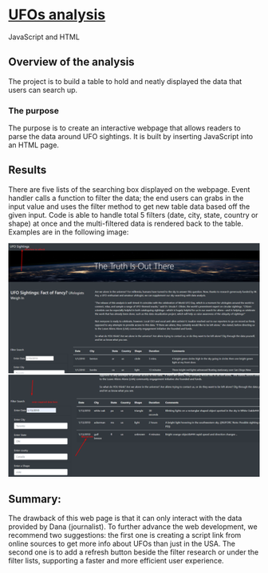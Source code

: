 # [UFOs analysis](https://summerginger.github.io/UFOs/)
JavaScript and HTML

## Overview of the analysis
The project is to build a table to hold and neatly displayed the data that users can search up. 
### The purpose
The purpose is to create an interactive webpage that allows readers to parse the data around UFO sightings. It is built by inserting JavaScript into an HTML page.
## Results
There are five lists of the searching box displayed on the webpage. Event handler calls a function to filter the data; the end users can grabs in the input value and uses the filter method to get new table data based off the given input. Code is able to handle total 5 filters (date, city, state, country or shape) at once and the multi-filtered data is rendered back to the table. Examples are in the following image:


![ex1](https://github.com/summerginger/UFO/blob/main/static/css/images/example%201.png)
![ex2](https://github.com/summerginger/UFO/blob/main/static/css/images/example%202.png)

## Summary:
The drawback of this web page is that it can only interact with the data provided by Dana (journalist). To further advance the web development, we recommend two suggestions: the first one is creating a script link from online sources to get more info about UFOs than just in the USA.  The second one is to add a refresh button beside the filter research or under the filter lists, supporting a faster and more efficient user experience. 

